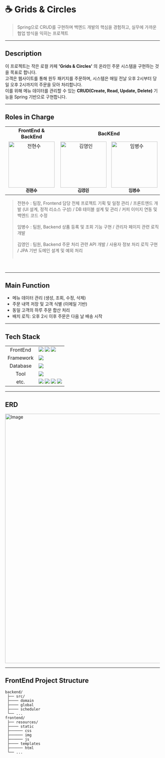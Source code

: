 # ☕️ Grids & Circles

> Spring으로 CRUD를 구현하며 백엔드 개발의 핵심을 경험하고, 실무에 가까운 협업 방식을 익히는 프로젝트

---

## Description
이 프로젝트는 작은 로컬 카페 **'Grids & Circles'** 의 온라인 주문 시스템을 구현하는 것을 목표로 합니다.  
고객은 웹사이트를 통해 원두 패키지를 주문하며, 시스템은 매일 전날 오후 2시부터 당일 오후 2시까지의 주문을 모아 처리합니다.  
이를 위해 메뉴 데이터를 관리할 수 있는 **CRUD(Create, Read, Update, Delete)** 기능을 Spring 기반으로 구현합니다.  

---

## Roles in Charge

<div sytle="overflow:hidden;">
<table>
  <tr>
    <td colspan="1" align="center"><strong>FrontEnd & BackEnd</strong></td>
    <td colspan="2" align="center"><strong>BacKEnd</strong></td>
  </tr>
  <tr>
    <td align="center">
      <a href="https://github.com/thatgirls00"><img src="https://avatars.githubusercontent.com/u/109068985?v=4" width="150px;" alt="전현수"/><br/><sub><b>전현수</b></sub></a>
    </td>
    <td align="center">
      <a href="https://github.com/whyin"><img src="https://avatars.githubusercontent.com/u/67681246?v=4" width="150px" alt="김영인"/><br/><sub><b>김영인</b></sub></a>
    </td>
    <td align="center">
      <a href="https://github.com/LimByeongSu"><img src="https://avatars.githubusercontent.com/u/184930643?v=4" width="150px" alt="임병수"/><br/><sub><b>임병수</b></sub></a>
    </td>
  </tr>
</table>

> 전현수 : 팀장, Frontend 담당 전체 프로젝트 기획 및 일정 관리 / 프론트엔드 개발 (UI 설계, 정적 리소스 구성) / DB 테이블 설계 및 관리 / 커피 이미지 연동 및 백엔드 코드 수정 <br><br>
> 임병수 : 팀원, Backend 상품 등록 및 조회 기능 구현 / 관리자 페이지 관련 로직 개발 <br><br>
> 김영인 : 팀원, Backend 주문 처리 관련 API 개발 / 사용자 정보 처리 로직 구현 / JPA 기반 도메인 설계 및 예외 처리 <br><br>
</div>
<br>

---

## Main Function 
- 메뉴 데이터 관리 (생성, 조회, 수정, 삭제)  
- 주문 내역 저장 및 고객 식별 (이메일 기반)  
- 동일 고객의 하루 주문 합산 처리  
- 배치 로직: 오후 2시 이후 주문은 다음 날 배송 시작  

---

## Tech Stack
<div>
    <table>
        <tr>
            <td colspan="2" align="center">
               FrontEnd
            </td>
            <td colspan="4">
                    <img src = "https://img.shields.io/badge/html5-%23E34F26.svg?style=for-the-badge&logo=html5&logoColor=white">
                    <img src = "https://img.shields.io/badge/javascript-%23323330.svg?style=for-the-badge&logo=javascript&logoColor=%23F7DF1E">
                    <img src = "https://img.shields.io/badge/Thymeleaf-%23005C0F.svg?style=for-the-badge&logo=Thymeleaf&logoColor=white">
            </td>
        </tr>
        <tr>
            <td colspan="2" align="center">
                Framework
            </td>
            <td colspan="4">
                <img src="https://img.shields.io/badge/Spring Boot-6DB33F?style=for-the-badge&logo=springboot&logoColor=white">
            </td>
        </tr>
        <tr>
            <td colspan="2" align="center">
                Database
            </td>
            <td colspan="4">
                <img src="https://img.shields.io/badge/MySQL-4479A1?style=for-the-badge&logo=MySQL&logoColor=white">
            </td>
        </tr>
        <tr>
            <td colspan="2" align="center">
                Tool
            </td>
            <td colspan="4">
                <img src="https://img.shields.io/badge/IntelliJ IDEA-000000?style=for-the-badge&logo=intellijidea&logoColor=white">
            </td>
        </tr>
        <tr>
            <td colspan="2" align="center">
                etc.
            </td>
            <td colspan="4">
                <img src="https://img.shields.io/badge/GitHub-000000?style=for-the-badge&logo=GitHub&logoColor=white"/>
                <img src="https://img.shields.io/badge/Notion-000000?style=for-the-badge&logo=Notion&logoColor=white">
                <img src="https://img.shields.io/badge/Slack-000000?style=for-the-badge&logo=slack&logoColor=white">
                <img src="https://img.shields.io/badge/postman-FF6C37?style=for-the-badge&logo=postman&logoColor=white">
            </td>
        </tr>
    </table>
</div>

---

## ERD
<img width="2060" height="812" alt="Image" src="https://github.com/user-attachments/assets/959c23f1-0653-4c87-a717-ca007aa257a0" />

---


## FrontEnd Project Structure
```plaintext
backend/
 ├── src/
 ├──── domain
 ├──── global
 ├──── scheduler
 └── ...
frontend/
 ├── resources/
 ├──── static
 ├────── css
 ├────── img
 ├────── js
 ├──── templates
 ├────── html
 └── ...
